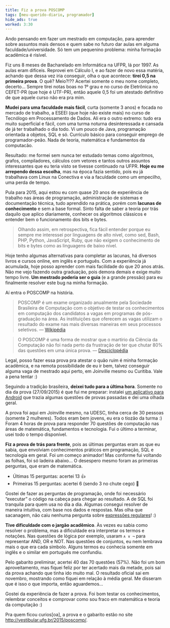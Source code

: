 ```yaml
---
title: Fiz a prova POSCOMP
tags: [meu-querido-diario, programador]
hide_ads: true
worked: 3:30
---
```


Ando pensando em fazer um mestrado em computação, para aprender sobre assuntos mais densos e quem sabe no futuro dar aulas em alguma faculdade/universidade. Só tem um pequenino problema: minha formação acadêmica é risível.

Fiz uns 8 meses de Bacharelado em Informática na UFPR, lá por 1997. As aulas eram difíceis. Reprovei em Cálculo I, e ao fazer de novo essa matéria, achando que dessa vez iria conseguir, olha o que acontece: **tirei 0,5 na primeira prova**. O quê? Meio?!?? Acertei somente o meu nome completo, decerto… Sempre tirei notas boas no 1º grau e no curso de Eletrônica no CEFET-PR (que hoje é UTF-PR), então aquele 0,5 foi um atestado definitivo de que aquele curso não era pra mim.

**Mudei para uma faculdade mais fácil**, curta (somente 3 anos) e focada no mercado de trabalho, a ESEEI (que hoje não existe mais) no curso de Tecnólogo em Processamento de Dados. Ali era o outro extremo: tudo era muito superficial e fácil, com uma turma noturna desinteressada e cansada de já ter trabalhado o dia todo. Vi um pouco de Java, programação orientada a objetos, SQL e só. Currículo básico para conseguir emprego de programador-peão. Nada de teoria, matemática e fundamentos da computacão.

Resultado: me formei sem nunca ter estudado temas como algoritmos, grafos, compiladores, cálculos com vetores e tantos outros assuntos interessantes que eu teria visto se tivesse continuado na UFPR. **Hoje eu me arrependo dessa escolha**, mas na época fazia sentido, pois eu já trabalhava com Linux na Conectiva e via a faculdade como um empecilho, uma perda de tempo.

Pula para 2015, aqui estou eu com quase 20 anos de experiência de trabalho nas áreas de programação, administração de sistemas e documentação técnica, tudo aprendido na prática, porém com **lacunas de conhecimento** e sem a base formal. Sinto falta de saber a teoria por trás daquilo que aplico diariamente, conhecer os algoritmos clássicos e entender bem o funcionamento dos bits e bytes.

> Olhando assim, em retrospectiva, fica fácil entender porque eu sempre me interessei por linguagens de alto nível, como sed, Bash, PHP, Python, JavaScript, Ruby, que não exigem o conhecimento de bits e bytes como as linguagens de baixo nível.

Hoje tenho algumas alternativas para completar as lacunas, há diversos livros e cursos online, em inglês e português. Com a experiência já acumulada, hoje posso aprender com mais facilidade do que 20 anos atrás. Não me vejo fazendo outra graduação, pois demora demais e exige muito tempo livre. **Um mestrado poderia ser o guia** (e a grande pressão) para eu finalmente resolver este bug na minha formação.

Aí entra o POSCOMP na história.

> POSCOMP é um exame organizado anualmente pela Sociedade Brasileira de Computação com o objetivo de testar os conhecimentos em computação dos candidatos a vagas em programas de pós-graduação na área. As instituições que oferecem as vagas utilizam o resultado do exame nas mais diversas maneiras em seus processos seletivos. — [Wikipédia](https://pt.wikipedia.org/wiki/Poscomp)

> O POSCOMP é uma forma de mostrar que o martírio da Ciência da Computação não foi nada perto da frustração de ter que chutar 80% das questões em uma única prova. — [Desciclopédia](http://desciclopedia.org/wiki/Poscomp)

Legal, posso fazer essa prova pra atestar o quão ruim é minha formação acadêmica, e na remota possibilidade de eu ir bem, talvez conseguir alguma vaga de mestrado aqui perto, em Joinville mesmo ou Curitiba. Vale a pena tentar :)

Seguindo a tradição brasileira, **deixei tudo para a última hora**. Somente no dia da prova (27/09/2015) é que fui me preparar: instalei [um aplicativo para Android](https://play.google.com/store/apps/details?id=com.ufms_cppp.poscomp) que trazia algumas questões de provas passadas e dei uma olhada geral.

A prova foi aqui em Joinville mesmo, na UDESC, tinha cerca de 30 pessoas (somente 2 mulheres). Todos eram bem jovens, eu era o tiozão da turma :) Foram 4 horas de prova para responder 70 questões de computação nas áreas de matemática, fundamentos e tecnologia. Fui o último a terminar, usei todo o tempo disponível.

**Fiz a prova de trás para frente**, pois as últimas perguntas eram as que eu sabia, que envolviam conhecimentos práticos em programação, SQL e tecnologia em geral. Foi um começo animador! Mas conforme fui voltando as folhas, foi só ladeira abaixo… O desespero mesmo foram as primeiras perguntas, que eram de matemática.

- Últimas 15 perguntas: acertei 13 👍
- Primeiras 15 perguntas: acertei 6 (sendo 3 no chute cego) 💩

Gostei de fazer as perguntas de programação, onde foi necessário “executar” o código na cabeça para chegar ao resultado. A de SQL foi tranquila para quem usa no dia a dia. Algumas consegui resolver de maneira intuitiva, com base nos dados e respostas. Mas olha que sacanagem, não caiu nenhuma pergunta sobre [expressões regulares](http://aurelio.net/regex/)! :)

**Tive dificuldade com o jargão acadêmico**. Às vezes eu sabia como resolver o problema, mas a dificuldade era interpretar os termos e notações. Nas questões de lógica por exemplo, usaram `∧ ∨ ¬` para representar AND, OR e NOT. Nas questões de conjuntos, eu nem lembrava mais o que era cada símbolo. Alguns termos eu conhecia somente em inglês e o similar em português me confundiu.

Pelo gabarito preliminar, acertei 40 das 70 questões (57%). Não foi um bom aproveitamento, mas fiquei feliz por ter acertado mais da metade, pois saí da prova achando que tinha ido muito mal. O resultado oficial sai em novembro, mostrando como fiquei em relação à média geral. Me disseram que é isso o que importa, então aguardemos…

Gostei da experiência de fazer a prova. Foi bom testar os conhecimentos, relembrar conceitos e comprovar como sou fraco em matemática e teoria da computação :)

Pra quem ficou curios[oa], a prova e o gabarito estão no site http://vestibular.ufg.br/2015/poscomp/.
